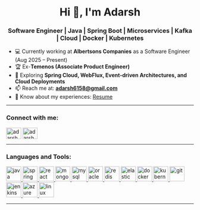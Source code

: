 <h1 align="center">Hi 👋, I'm Adarsh</h1>
<h3 align="center">Software Engineer | Java | Spring Boot | Microservices | Kafka | Cloud | Docker | Kubernetes</h3>

- 💻 Currently working at **Albertsons Companies** as a Software Engineer (Aug 2025 – Present)  
- 🏆 Ex-**Temenos (Associate Product Engineer)** 
- 🌱 Exploring **Spring Cloud, WebFlux, Event-driven Architectures, and Cloud Deployments**  
- 📫 Reach me at: **adarsh6158@gmail.com**  
- 📄 Know about my experiences: <a href=""> Resume </a>  

---

<h3 align="left">Connect with me:</h3>
<p align="left">
<a href="https://www.linkedin.com/in/adarshmall" target="blank"><img align="center" src="https://www.vectorlogo.zone/logos/linkedin/linkedin-icon.svg" alt="adarsh" height="30" width="40" /></a>
<a href="https://github.com/Adarsh6158" target="blank"><img align="center" src="https://www.vectorlogo.zone/logos/github/github-tile.svg" alt="adarsh github" height="30" width="40" /></a>
</p>

---

<h3 align="left">Languages and Tools:</h3>
<p align="left"> 
<a href="https://www.java.com" target="_blank"> <img src="https://www.vectorlogo.zone/logos/java/java-icon.svg" alt="java" width="40" height="40"/> </a> 
<a href="https://spring.io/projects/spring-boot" target="_blank"> <img src="https://www.vectorlogo.zone/logos/springio/springio-icon.svg" alt="spring boot" width="40" height="40"/> </a> 
<a href="https://react.dev/" target="_blank"> <img src="https://www.vectorlogo.zone/logos/reactjs/reactjs-icon.svg" alt="react" width="40" height="40"/> </a> 
<a href="https://www.mongodb.com/" target="_blank"> <img src="https://www.vectorlogo.zone/logos/mongodb/mongodb-icon.svg" alt="mongodb" width="40" height="40"/> </a> 
<a href="https://www.mysql.com/" target="_blank"> <img src="https://www.vectorlogo.zone/logos/mysql/mysql-icon.svg" alt="mysql" width="40" height="40"/> </a> 
<a href="https://www.oracle.com/database/" target="_blank"> <img src="https://www.vectorlogo.zone/logos/oracle/oracle-icon.svg" alt="oracle" width="40" height="40"/> </a> 
<a href="https://redis.io/" target="_blank"> <img src="https://www.vectorlogo.zone/logos/redis/redis-icon.svg" alt="redis" width="40" height="40"/> </a> 
<a href="https://www.elastic.co/" target="_blank"> <img src="https://www.vectorlogo.zone/logos/elastic/elastic-icon.svg" alt="elastic search" width="40" height="40"/> </a> 
<a href="https://www.docker.com/" target="_blank"> <img src="https://www.vectorlogo.zone/logos/docker/docker-icon.svg" alt="docker" width="40" height="40"/> </a> 
<a href="https://kubernetes.io/" target="_blank"> <img src="https://www.vectorlogo.zone/logos/kubernetes/kubernetes-icon.svg" alt="kubernetes" width="40" height="40"/> </a> 
<a href="https://git-scm.com/" target="_blank"> <img src="https://www.vectorlogo.zone/logos/git-scm/git-scm-icon.svg" alt="git" width="40" height="40"/> </a> 
<a href="https://www.jenkins.io/" target="_blank"> <img src="https://www.vectorlogo.zone/logos/jenkins/jenkins-icon.svg" alt="jenkins" width="40" height="40"/> </a> 
<a href="https://azure.microsoft.com/" target="_blank"> <img src="https://www.vectorlogo.zone/logos/microsoft_azure/microsoft_azure-icon.svg" alt="azure" width="40" height="40"/> </a> 
<a href="https://www.linux.org/" target="_blank"> <img src="https://www.vectorlogo.zone/logos/linux/linux-icon.svg" alt="linux" width="40" height="40"/> </a> 
</p>

---



